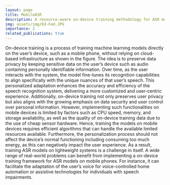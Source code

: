 ```yaml
---
layout: page
title: MobileASR
description: A resource-aware on-device training methodology for ASR models on mobilephones
img: assets/img/Ed-Fed.JPG
importance: 2
related_publications: true
---
```




On-device training is a process of training machine learning models directly on the user’s device, such as a mobile phone, without relying on cloud-based infrastructure as shown in the figure. The idea is to preserve data privacy by keeping sensitive data on the user’s device such as audio containing personally identifiable information. Over time, as the user interacts with the system, the model fine-tunes its recognition capabilities to align specifically with the unique nuances of that user’s speech. This personalized adaptation enhances the accuracy and efficiency of the speech recognition system, delivering a more customized and user-centric experience. Additionally, on-device training not only preserves user privacy but also aligns with the growing emphasis on data security and user control over personal information.
However, implementing such functionalities on mobile devices is limited by factors such as CPU speed, memory, and storage availability, as well as the quality of on-device training data due to the use of cheap sensor hardware. Hence, training the models on mobile devices requires efficient algorithms that can handle the available limited resources available. Furthermore, the personalization process should not affect the device’s normal functioning including consuming too much energy, as this can negatively impact the user experience. As a result, training ASR models on lightweight systems is a challenge in itself. A wide range of real-world problems can benefit from implementing a on-device training framework for ASR models on mobile phones. For instance, it can facilitate the adaptation of the user’s voice for voice-controlled home automation or assistive technologies for individuals with speech impairments.
